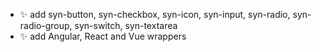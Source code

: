 - ✨ add syn-button, syn-checkbox, syn-icon, syn-input, syn-radio, syn-radio-group, syn-switch, syn-textarea
- ✨ add Angular, React and Vue wrappers
